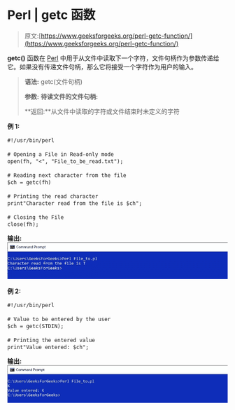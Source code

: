 # Perl | getc 函数

> 原文:[https://www.geeksforgeeks.org/perl-getc-function/](https://www.geeksforgeeks.org/perl-getc-function/)

**getc()** 函数在 [Perl](https://www.geeksforgeeks.org/introduction-to-perl/) 中用于从文件中读取下一个字符，文件句柄作为参数传递给它。如果没有传递文件句柄，那么它将接受一个字符作为用户的输入。

> **语法:** getc(文件句柄)
> 
> **参数:**
> **待读文件的文件句柄:**
> 
> **返回:**从文件中读取的字符或文件结束时未定义的字符

**例 1:**

```
#!/usr/bin/perl 

# Opening a File in Read-only mode 
open(fh, "<", "File_to_be_read.txt"); 

# Reading next character from the file
$ch = getc(fh)

# Printing the read character
print"Character read from the file is $ch";

# Closing the File 
close(fh); 
```

**输出:**
![](img/312384cb6e2e0742ce7a171023f0f3f4.png)

**例 2:**

```
#!/usr/bin/perl 

# Value to be entered by the user
$ch = getc(STDIN);

# Printing the entered value
print"Value entered: $ch";
```

**输出:**
![](img/2e630ce31fa9e784b8d0a87437be5b1a.png)